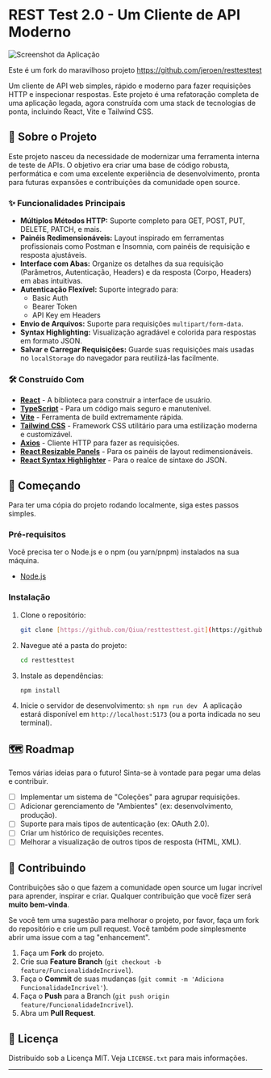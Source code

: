 # REST Test 2.0 - Um Cliente de API Moderno

![Screenshot da Aplicação](public/assets/screenshot.png)

Este é um fork do maravilhoso projeto https://github.com/jeroen/resttesttest

Um cliente de API web simples, rápido e moderno para fazer requisições HTTP e inspecionar respostas. Este projeto é uma refatoração completa de uma aplicação legada, agora construída com uma stack de tecnologias de ponta, incluindo React, Vite e Tailwind CSS.

## 🚀 Sobre o Projeto

Este projeto nasceu da necessidade de modernizar uma ferramenta interna de teste de APIs. O objetivo era criar uma base de código robusta, performática e com uma excelente experiência de desenvolvimento, pronta para futuras expansões e contribuições da comunidade open source.

### ✨ Funcionalidades Principais

- **Múltiplos Métodos HTTP:** Suporte completo para GET, POST, PUT, DELETE, PATCH, e mais.
- **Painéis Redimensionáveis:** Layout inspirado em ferramentas profissionais como Postman e Insomnia, com painéis de requisição e resposta ajustáveis.
- **Interface com Abas:** Organize os detalhes da sua requisição (Parâmetros, Autenticação, Headers) e da resposta (Corpo, Headers) em abas intuitivas.
- **Autenticação Flexível:** Suporte integrado para:
  - Basic Auth
  - Bearer Token
  - API Key em Headers
- **Envio de Arquivos:** Suporte para requisições `multipart/form-data`.
- **Syntax Highlighting:** Visualização agradável e colorida para respostas em formato JSON.
- **Salvar e Carregar Requisições:** Guarde suas requisições mais usadas no `localStorage` do navegador para reutilizá-las facilmente.

### 🛠️ Construído Com

- **[React](https://reactjs.org/)** - A biblioteca para construir a interface de usuário.
- **[TypeScript](https://www.typescriptlang.org/)** - Para um código mais seguro e manutenível.
- **[Vite](https://vitejs.dev/)** - Ferramenta de build extremamente rápida.
- **[Tailwind CSS](https://tailwindcss.com/)** - Framework CSS utilitário para uma estilização moderna e customizável.
- **[Axios](https://axios-http.com/)** - Cliente HTTP para fazer as requisições.
- **[React Resizable Panels](https://react-resizable-panels.com/)** - Para os painéis de layout redimensionáveis.
- **[React Syntax Highlighter](https://github.com/react-syntax-highlighter/react-syntax-highlighter)** - Para o realce de sintaxe do JSON.

## 🏁 Começando

Para ter uma cópia do projeto rodando localmente, siga estes passos simples.

### Pré-requisitos

Você precisa ter o Node.js e o npm (ou yarn/pnpm) instalados na sua máquina.

- [Node.js](https://nodejs.org/)

### Instalação

1.  Clone o repositório:
    ```sh
    git clone [https://github.com/Qiua/resttesttest.git](https://github.com/Qiua/resttesttest.git)
    ```
2.  Navegue até a pasta do projeto:
    ```sh
    cd resttesttest
    ```
3.  Instale as dependências:
    ```sh
    npm install
    ```
4.  Inicie o servidor de desenvolvimento:
    `sh
    npm run dev
    `
    A aplicação estará disponível em `http://localhost:5173` (ou a porta indicada no seu terminal).

## 🗺️ Roadmap

Temos várias ideias para o futuro! Sinta-se à vontade para pegar uma delas e contribuir.

- [ ] Implementar um sistema de "Coleções" para agrupar requisições.
- [ ] Adicionar gerenciamento de "Ambientes" (ex: desenvolvimento, produção).
- [ ] Suporte para mais tipos de autenticação (ex: OAuth 2.0).
- [ ] Criar um histórico de requisições recentes.
- [ ] Melhorar a visualização de outros tipos de resposta (HTML, XML).

## 🤝 Contribuindo

Contribuições são o que fazem a comunidade open source um lugar incrível para aprender, inspirar e criar. Qualquer contribuição que você fizer será **muito bem-vinda**.

Se você tem uma sugestão para melhorar o projeto, por favor, faça um fork do repositório e crie um pull request. Você também pode simplesmente abrir uma issue com a tag "enhancement".

1.  Faça um **Fork** do projeto.
2.  Crie sua **Feature Branch** (`git checkout -b feature/FuncionalidadeIncrivel`).
3.  Faça o **Commit** de suas mudanças (`git commit -m 'Adiciona FuncionalidadeIncrivel'`).
4.  Faça o **Push** para a Branch (`git push origin feature/FuncionalidadeIncrivel`).
5.  Abra um **Pull Request**.

## 📄 Licença

Distribuído sob a Licença MIT. Veja `LICENSE.txt` para mais informações.

---
